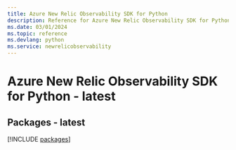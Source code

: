 ```yaml
---
title: Azure New Relic Observability SDK for Python
description: Reference for Azure New Relic Observability SDK for Python
ms.date: 03/01/2024
ms.topic: reference
ms.devlang: python
ms.service: newrelicobservability
---
```

# Azure New Relic Observability SDK for Python - latest
## Packages - latest
[!INCLUDE [packages](new-relic-observability-index.md)]